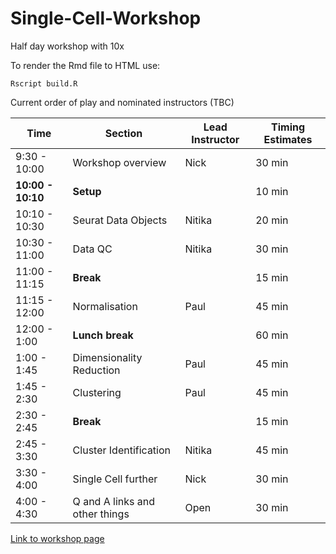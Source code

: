 # Single-Cell-Workshop

Half day workshop with 10x

To render the Rmd file to HTML use:

```
Rscript build.R
```

Current order of play and nominated instructors (TBC)

| Time | Section        | Lead Instructor       |  Timing Estimates  |
|----| ----------------|-----------------------|--------------------|
| 9:30 - 10:00 | Workshop overview | Nick | 30 min |
| **10:00 - 10:10** | **Setup** | | 10 min
| 10:10 - 10:30 | Seurat Data Objects  | Nitika            | 20 min |
| 10:30 - 11:00 | Data QC              | Nitika          | 30 min |
| 11:00 - 11:15 | **Break** | | 15 min
| 11:15 - 12:00 | Normalisation        | Paul            | 45 min|
| 12:00 - 1:00 | **Lunch break** | | 60 min |
| 1:00 - 1:45 | Dimensionality Reduction | Paul        | 45 min |
| 1:45 - 2:30 | Clustering               | Paul      | 45 min |
| 2:30 - 2:45 | **Break** | | 15 min
| 2:45 - 3:30 | Cluster Identification            | Nitika         | 45 min |
| 3:30 - 4:00 | Single Cell further | Nick | 30 min
| 4:00 - 4:30 | Q and A links and other things | Open  | 30 min | See how time goes

[Link to workshop page](https://monashbioinformaticsplatform.github.io/Single-Cell-Workshop/)
